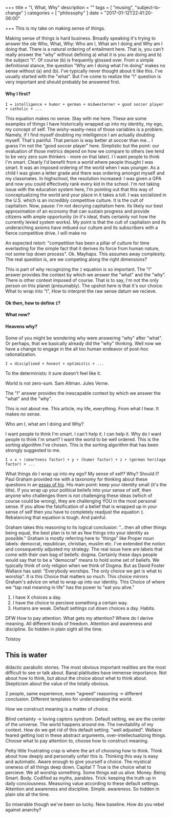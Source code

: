 +++
title = "I, What, Why"
description = ""
tags = [
    "musing",
    "subject-to-change"
]
categories = [
    "philosophy"
]
date = "2017-01-12T22:41:20-06:00"

+++
This is my take on making sense of things.

Making sense of things is hard business. Broadly speaking it's trying to answer the ole Who, What, Why: Who am I, What am I doing and Why am I doing that. There is a natural ordering of entailment here. That is, you can't really answer the "why" without defining a) what it is you are doing and b) the subject "I". Of course (b) is frequently glossed over. From a simple definitional stance, the question "Why am I doing what I'm doing" makes no sense without (a) and (b). I've typically never thought about it like this. I've usually started with the "what". But I've come to realize the "I" question is very important and should probably be answered first.

#### Why I first?
```
I = intelligence + humor + german + midwesterner + good soccer player + catholic + ... 
```

This equation makes no sense. Stay with me here. These are some examples of things I have historically wrapped up into my identity, my ego, my concept of self. The wishy-washy-ness of those variables is a problem. Namely, if I find myself doubting my intelligence I am actually doubting myself. That's painful. That person is way better at soccer than me... I guess I'm not the "good soccer player" here. Simplistic but the point: our evaluation of those metrics depend on how we compare to others (we tend to be very zero sum thinkers - more on that later). I
I want people to think I'm smart. Clearly I'd benefit from a world where people thought I was smart. It was an imposed ordering of the world when I was younger. As a child I was given a letter grade and there was ordering amongst myself and my classmates. In highschool, the resolution increased: I was given a GPA and now you could effectively rank every kid in the school. I'm not taking issue with the education system here, I'm pointing out that this way of conceptualizing the world and your place in it takes a toll. I was socialized in the  U.S. which is an incredibly competitive culture. It is the cult of capitalism. Now, pause: I'm not decrying capitalism here. Its likely our best approximation of an economy that can sustain progress and provide citizens with ample opportunity (in it's ideal, thats certainly not how the currently levied system works). My point is that the cult of capitalism and its underarching axioms have imbued our culture and its subscribers with a fierce competitive drive. I will make no 

An expected retort: "competition has been a pillar of culture for time everlasting for the simple fact that it derives its force from human nature, not some top down process". Ok. Mayhaps. This assumes away complexity. The real question is, are we competing along the right dimensions? 

This is part of why recognizing the `I` equation is so important. The "I" answer provides the  context by which we answer the "what" and the "why". There is other context imposed of course. That is to say, I'm not the only person on this planet (presumably). The upshot here is that it's our choice: What to wrap into "I", How to interpret the raw sense datum we recieve.

#### Ok then, how to define `I`?

#### What now?

#### Heavens why?

Some of you might be wondering why were answering "why" after "what". Or perhaps, that we basically already did the "why" thinking. Well now we have a change to engage in the all too human endeavor of post-hoc rationalization.
```
I = disciplined + honest + optimistic + ...
```

To the determinists: it sure doesn't feel like it.

World is not zero-sum. Sam Altman. Jules Verne.

The "I" answer provides the inescapable context by which we answer the "what" and the "why". 

This is not about me. This article, my life, everything. From what I hear. It makes no sense.

Who am I, what am I doing and Why?

I want people to think I'm smart. I can't help it. I can help it. Why do I want people to think I'm smart? I want the world to be well ordered. This is the sorting algorithm I've chosen. This is the sorting algorithm that has been strongly suggested to me.

```
I = x ∙ (smartness factor) + y ∙ (humor factor) + z ∙ (german heritage factor) + ...
```

What things do I wrap up into my ego? My sense of self? Why? Should I? Paul Graham provided me with a taxonomy for thinking about these questions in an [essay of his](http://paulgraham.com/identity.html). His main point: keep your identity small (it's the title). If you wrap up your political beliefs into your sense of self, then anyone who challenges them is not challenging these ideas (which of course could be wrong), they are challenging YOU in the most personal sense. If you allow the falsification of a belief that is wrapped up in your sense of self then you have to completely readjust the equation `I`. Rebalancing that equation is tough. And painful.

Graham takes this reasoning to its logical conclusion: "...then all other things being equal, the best plan is to let as few things into your identity as possible." Graham is mostly referring here to "things" like Proper noun labels: democrat, republican, christian, muslim etc. I've extended the notion and consequently adjusted my strategy. The real issue here are labels that come with their own bag of beliefs: dogma. Certainly these days people would say that to be a "democrat" means to hold some set of beliefs. We typically think of only religion when we think of Dogma. But as David Foster Wallace has said: "Everybody worships. The only choice we get is what to worship". It is this Choice that matters so much. This choice mirrors Graham's advice on what to wrap up into our identity. This Choice of where we "tap real meaning in life" has the power to "eat you alive."

1. I have X choices a day.
2. I have the choice to percieve something a certain way.
3. Humans are weak. Default settings cut down choices a day. Habits.

DFW
How to pay attention. What gets my attention? Where do I derive meaning. All different kinds of freedom. Attention and awareness and discipline. So hidden in plain sight all the time. 

Tolstoy

## This is water
didactic parabolic stories. The most obvious important realities are the most difficult to see or talk about. Banal platitudes have immense importance. Not about how to think, but about the choice about what to think about. Skepticism about the value of the totally obvious.

2 people, same experience, even "agreed" reasoning -> different conclusion. Different templates for understanding the world. 

How we construct meaning is a matter of choice. 

Blind certainty -> loving captors syndrom. Default setting, we are the center of the universe. The world happens around me. The inevitability of my context. How do we get rid of this default setting. "well adjusted". Wallace feared getting lost in these abstract arguments, over-intellectualizing things. Choose what to pay attention to, choose how to construct meaning.

Petty little frustrating crap is where the art of choosing how to think. Think about how deeply and personally unfair this is. Thinking this way is easy and automatic. Aware enough to give yourself a choice. The mystical oneness of all things deep down. Capital T True is the choice what to percieve. We all worship something. Some things eat us alive. Money. Being Smart. Body. Codified as myths, parables. Trick: keeping the truth up in daily conciousness. Measuring value according to these default settings. Attention and awareness and discipline. Simple. awareness. So hidden in plain site all the time.

So miserable though we've been so lucky. New baseline. How do you rebel against anarchy?


